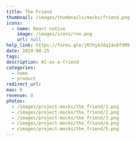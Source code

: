 ```yaml
---
title: The Friend
thumbnail: /images/thumbnails/mocks/friend.png
icons:
  - name: React native
    image: /images/icons/rnn.png
    url: null
help_link: https://forms.gle/jMJVy4Jdq14x8fVM9
date: 2024-08-25
tags:
description: AI-as-a-friend
categories:
  - home
  - product
redirect_url:
mau: 0
revenue: 0
photos:
  - /images/project-mocks/the_friend/1.png
  - /images/project-mocks/the_friend/2.png
  - /images/project-mocks/the_friend/3.png
  - /images/project-mocks/the_friend/4.png
  - /images/project-mocks/the_friend/5.png
---
```

